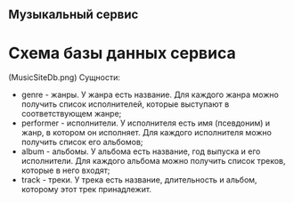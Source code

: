 ## Музыкальный сервис

# Схема базы данных сервиса
(MusicSiteDb.png)
Сущности:
- genre - жанры. У жанра есть название. Для каждого жанра можно получить список исполнителей, которые выступают в соответствующем жанре;
- performer - исполнители. У исполнителя есть имя (псевдоним) и жанр, в котором он исполняет. Для каждого исполнителя можно получить список его альбомов;
- album - альбомы. У альбома есть название, год выпуска и его исполнители. Для каждого альбома можно получить список треков, которые в него входят;
- track - треки. У трека есть название, длительность и альбом, которому этот трек принадлежит.
